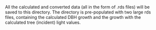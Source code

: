 All the calculated and converted data (all in the form of .rds files) will be saved to this directory.
The directory is pre-populated with two large rds files, containing the calculated DBH growth and the growth with the calculated tree (incident) light values.
